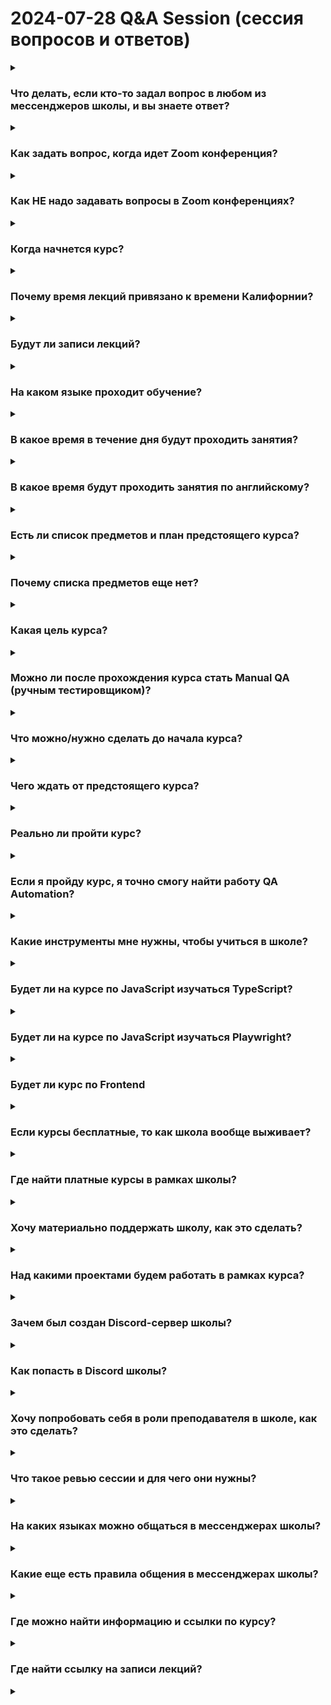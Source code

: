 # 2024-07-28 Q&A Session (сессия вопросов и ответов)

<details>
  <summary><h3>Что делать, если кто-то задал вопрос в любом из мессенджеров школы, и вы знаете ответ?</h3></summary>
  Будет замечательно, если вы проявите инициативу и поможете с ответом на вопрос. Совсем необязательно ждать, что кто-то из администрации школы ответит - само собой, рано или поздно ответит, но мы тут за то, чтобы создавать коммьюнити и поддерживать друг друга. В том числе и ответами на вопросы
</details>

<details>
  <summary><h3>Как задать вопрос, когда идет Zoom конференция?</h3></summary>
  Первый вариант нажать кнопку "Поднять руку" (Raise hand), и ведущий конференции предложит вам голосом задать вопрос в следующей паузе. Второй вариант - напишите вопрос в чате  
</details>

<details>
  <summary><h3>Как НЕ надо задавать вопросы в Zoom конференциях?</h3></summary>
  Не нужно размьючиваться (включать микрофон) без разрешения ведущего и перебивать его. Если вы так сделаете, то вы проявите неуважение к участникам встречи и рискуете быть забаненным  
</details>

<details>
  <summary><h3>Когда начнется курс?</h3></summary>
  19 августа в 19:00 по времени Калифорнии пройдет вводная лекция
</details>

<details>
  <summary><h3>Почему время лекций привязано к времени Калифорнии?</h3></summary>
  Изначально школа ориентировалась на русскоязычных жителей США
</details>

<details>
  <summary><h3>Будут ли записи лекций?</h3></summary>
  Да, практически всегда лекции записываются. Лекции не записываются, если этого не хочет преподаватель по каким-то своим причинам или если студенты сами попросили не записывать (например, занятия по английскому не записываются, чтобы не смущать тех студентов, кто размьчивался во время лекции и выполнял задания преподавателя)
</details>

<details>
  <summary><h3>На каком языке проходит обучение?</h3></summary>
  На русском языке (за исключением лекций по английскому)
</details>

<details>
  <summary><h3>В какое время в течение дня будут проходить занятия?</h3></summary>
  Большинство занятий будет проходит вечером по времени Калифорнии
</details>

<details>
  <summary><h3>В какое время будут проходить занятия по английскому?</h3></summary>
  Обычно они проходят утром по времени Калифорнии или вечером по европейскому времени, т.к. на занятия по английскому чаще ходят студенты, которые не живут в США
</details>

<details>
  <summary><h3>Есть ли список предметов и план предстоящего курса?</h3></summary>
  На момент проведения Q&A сессии 28.07 список предметов еще не готов
</details>

<details>
  <summary><h3>Почему списка предметов еще нет?</h3></summary>
  С учетом того, что наша школа бесплатная как для студентов, так и для преподавателей, и у нас нет финансовых обязательств перед преподавателями, а у них - обязательств провести курс, только ближе к дате начала курса (19.08) станет понятно, какие именно предметы будут в курсе
</details>

<details>
  <summary><h3>Какая цель курса?</h3></summary>
  Сделать из вас, студентов, QA Automation (тестировщиков-автоматизаторов)
</details>

<details>
  <summary><h3>Можно ли после прохождения курса стать Manual QA (ручным тестировщиком)?</h3></summary>
  Да, в течение первых 2-х месяцев курса будут проходить лекции по теории QA
</details>

<details>
  <summary><h3>Что можно/нужно сделать до начала курса?</h3></summary>
  Если вы совсем новичок, то посмотрите в интернете информацию о Automation QA просто чтобы составить представление, что это такое. Начните изучать выбранный язык программирования. Всё это позволит легче начать обучение по программе курса или даст вам возможность задавать более предметные вопросы на первых лекциях
</details>

<details>
  <summary><h3>Чего ждать от предстоящего курса?</h3></summary>
   Будет очень сложно. И чтобы было немного проще - нужно будет много взаимодействовать с другими студентами - объединяться в группы, задавать вопросы, помогать другим студентам, отвечать на вопросы, делиться материалами и т.п.
</details>

<details>
  <summary><h3>Реально ли пройти курс?</h3></summary>
  Да, каждый способен пройти программу курса, если вы приложите для этого определенные усилия и затратите на это достаточно времени
</details>

<details>
  <summary><h3>Если я пройду курс, я точно смогу найти работу QA Automation?</h3></summary>
  Нет, мы не можем такое гарантировать. Более того, мы не учим тому, как искать работу, а учим QA Automation
</details>

<details>
  <summary><h3>Какие инструменты мне нужны, чтобы учиться в школе? </h3></summary>
  Минимальный набор это стационарный компьютер с клавиатурой и мышью или ноутбук с мышью. А также наушники с микрофоном. Если позволяют возможности, то лучше работать на двух мониторах
</details>

<details>
  <summary><h3>Будет ли на курсе по JavaScript изучаться TypeScript?</h3></summary>
  Точно нет
</details>

<details>
  <summary><h3>Будет ли на курсе по JavaScript изучаться Playwright?</h3></summary>
  Скорее всего да
</details>

<details>
  <summary><h3>Будет ли курс по Frontend</h3></summary>
  С большой вероятностью нет, не будет
</details>

<details>
  <summary><h3>Если курсы бесплатные, то как школа вообще выживает?</h3></summary>
  У нас постоянные затраты только на платный Zoom. Эти затраты частично покрываются пожертвованиями, а частично за счет отдельного направления школы с платными курсами
</details>

<details>
  <summary><h3>Где найти платные курсы в рамках школы?</h3></summary>
  В канале <a href="https://redroverschool.slack.com/archives/C040165H2AJ">#the_focus_tech</a> в Slack и в Телеграм-канале https://t.me/TheFocusTech
</details>

<details>
  <summary><h3>Хочу материально поддержать школу, как это сделать?</h3></summary>
  Можно пожертвовать некоторую сумму вот по этой ссылке https://www.buymeacoffee.com/SergeiD
</details>

<details>
  <summary><h3>Над какими проектами будем работать в рамках курса?</h3></summary>
  На каждом языке программирования будет свой проект. На Java - скорее всего будем автоматизировать Jenkins. По другим языкам с проектом определимся ближе к началу практики
</details>

<details>
  <summary><h3>Зачем был создан Discord-сервер школы?</h3></summary>
  На данный момент основным мессенджером школы является Slack. Но Slack с сентября будет недоступен в России. Поэтому Discord будет как дублирующий мессенджер
</details>

<details>
  <summary><h3>Как попасть в Discord школы?</h3></summary>
  Вот ссылка-инвайт https://discord.gg/QBvsq5RQ3E
</details>

<details>
  <summary><h3>Хочу попробовать себя в роли преподавателя в школе, как это сделать?</h3></summary>
  Напишите <a href="https://redroverschool.slack.com/archives/D05US6SGJ1M">Сергею</a> в личные сообщения
</details>

<details>
  <summary><h3>Что такое ревью сессии и для чего они нужны?</h3></summary>
  По предметам курса кроме основных лекций могут проходить ревью сессии. Они не обязательны, но желательны для посещения. Цель ревью - ответить на вопросы по темам, рассказанным на основных лекциях, а также объяснить пройденные темы другими словами
</details>

<details>
  <summary><h3>На каких языках можно общаться в мессенджерах школы?</h3></summary>
   Только на русском или на английском
</details>

<details>
  <summary><h3>Какие еще есть правила общения в мессенджерах школы?</h3></summary>
  Запрещены любые обсуждения или проявления политики, в том числе в никах, на аватарках и т.п.
</details>

<details>
  <summary><h3>Где можно найти информацию и ссылки по курсу?</h3></summary>
  В Slack в теме основного канала потока есть ссылка на документ. Такие же ссылки и документы будут во всех тематических каналах
  
  ![1936](https://github.com/user-attachments/assets/cc84d9a8-96c9-4c14-bc72-6877aa502cf1)
</details>

<details>
  <summary><h3>Где найти ссылку на записи лекций?</h3></summary>
  В закрепленном документе в теме канала одной из ссылок будет ссылка на записи видео
  
  ![1937](https://github.com/user-attachments/assets/641cdf76-1365-4c64-8086-d121759e21cc)
</details>




<details>
  <summary><h3> </h3></summary>
  
</details>
